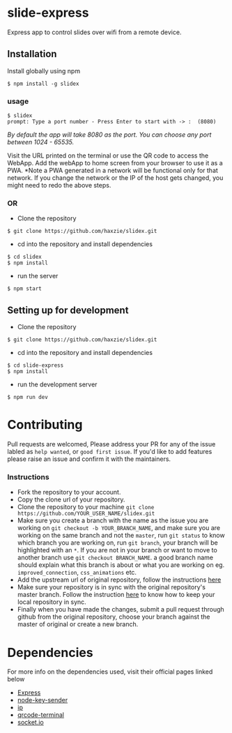 # slide-express
Express app to control slides over wifi from a remote device. 

## Installation
Install globally using npm
```
$ npm install -g slidex
```

### usage
```
$ slidex
prompt: Type a port number - Press Enter to start with -> :  (8080)
```
_By default the app will take 8080 as the port. You can choose any port between 1024 - 65535._  

Visit the URL printed on the terminal or use the QR code to access the WebApp. Add the webApp to home screen from your browser to use it as a PWA. *Note a PWA generated in a network will be functional only for that network. If you change the network or the IP of the host gets changed, you might need to redo the above steps.

### OR

- Clone the repository
```
$ git clone https://github.com/haxzie/slidex.git
```
- cd into the repository and install dependencies
```
$ cd slidex
$ npm install
```
- run the server
```
$ npm start
```
  
## Setting up for development
- Clone the repository
```
$ git clone https://github.com/haxzie/slidex.git
```
- cd into the repository and install dependencies
```
$ cd slide-express
$ npm install
```
- run the development server
```
$ npm run dev
```
# Contributing
Pull requests are welcomed, Please address your PR for any of the issue labled as `help wanted`, or `good first issue`. If you'd like to add features please raise an issue and confirm it with the maintainers.

### Instructions
- Fork the repository to your account.
- Copy the clone url of your repository.
- Clone the repository to your machine `git clone https://github.com/YOUR_USER_NAME/slidex.git`
- Make sure you create a branch with the name as the issue you are working on `git checkout -b YOUR_BRANCH_NAME`, and make sure you are working on the same branch and not the `master`, run `git status` to know which branch you are working on, run `git branch`, your branch will be highlighted with an `*`. If you are not in your branch or want to move to another branch use `git checkout BRANCH_NAME`. 
a good branch name should explain what this branch is about or what you are working on eg. `improved_connection`, `css_animations` etc.
- Add the upstream url of original repository, follow the instructions [here](https://help.github.com/articles/configuring-a-remote-for-a-fork/)
- Make sure your repository is in sync with the original repository's master branch. Follow the instruction [here](https://help.github.com/articles/syncing-a-fork/) to know how to keep your local repository in sync.
- Finally when you have made the changes, submit a pull request through github from the original repository, choose your branch against the master of original or create a new branch.

# Dependencies
For more info on the dependencies used, visit their official pages linked below
- [Express](https://github.com/expressjs/express)
- [node-key-sender](https://github.com/garimpeiro-it/node-key-sender)
- [ip](https://github.com/indutny/node-ip)
- [qrcode-terminal](https://github.com/gtanner/qrcode-terminal)
- [socket.io](https://soket.io)